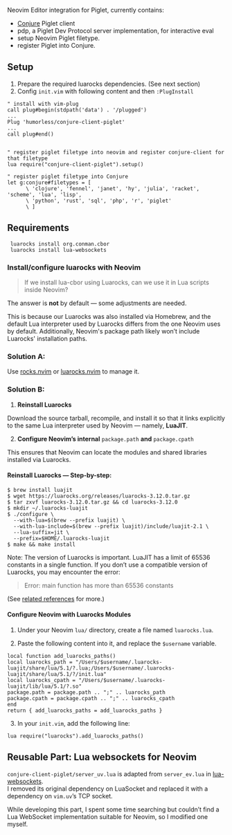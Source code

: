 Neovim Editor integration for Piglet, currently contains: 

- [Conjure](https://github.com/Olical/conjure) Piglet client
- pdp, a Piglet Dev Protocol server implementation, for interactive eval
- setup Neovim Piglet filetype.
- register Piglet into Conjure.

## Setup

1. Prepare the required luarocks dependencies. (See next section)
2. Config `init.vim` with following content and then `:PlugInstall`  

```
" install with vim-plug
call plug#begin(stdpath('data') . '/plugged')
...
Plug 'humorless/conjure-client-piglet'
...
call plug#end()


" register piglet filetype into neovim and register conjure-client for that filetype
lua require("conjure-client-piglet").setup()

" register piglet filetype into Conjure
let g:conjure#filetypes = [
      \ 'clojure', 'fennel', 'janet', 'hy', 'julia', 'racket', 'scheme', 'lua', 'lisp',
      \ 'python', 'rust', 'sql', 'php', 'r', 'piglet'
      \ ]
```

## Requirements

```
 luarocks install org.conman.cbor
 luarocks install lua-websockets 
```

### Install/configure luarocks with Neovim

> If we install lua-cbor using Luarocks, can we use it in Lua scripts inside Neovim? 

The answer is **not** by default — some adjustments are needed.

This is because our Luarocks was also installed via Homebrew, and the default Lua interpreter used by Luarocks differs from the one Neovim uses by default. Additionally, Neovim's package path likely won’t include Luarocks' installation paths.

### Solution A:

Use [rocks.nvim](https://github.com/nvim-neorocks/rocks.nvim) or [luarocks.nvim](https://github.com/vhyrro/luarocks.nvim) to manage it. 

### Solution B:

1. **Reinstall Luarocks**

  Download the source tarball, recompile, and install it so that it links explicitly to the same Lua interpreter used by Neovim — namely, **LuaJIT**.

2. **Configure Neovim’s internal** `package.path` **and** `package.cpath`

  This ensures that Neovim can locate the modules and shared libraries installed via Luarocks.

#### Reinstall Luarocks — Step-by-step:

```
$ brew install luajit
$ wget https://luarocks.org/releases/luarocks-3.12.0.tar.gz
$ tar zxvf luarocks-3.12.0.tar.gz && cd luarocks-3.12.0
$ mkdir ~/.luarocks-luajit
$ ./configure \
  --with-lua=$(brew --prefix luajit) \
  --with-lua-include=$(brew --prefix luajit)/include/luajit-2.1 \
  --lua-suffix=jit \
  --prefix=$HOME/.luarocks-luajit
$ make && make install
```

Note: The version of Luarocks is important. LuaJIT has a limit of 65536 constants in a single function. If you don’t use a compatible version of Luarocks, you may encounter the error:

> Error: main function has more than 65536 constants

(See [related references](https://support.konghq.com/support/s/article/LuaRocks-Error-main-function-has-more-than-65536-constants) for more.)

#### Configure Neovim with Luarocks Modules

1. Under your Neovim `lua/` directory, create a file named `luarocks.lua`.

2. Paste the following content into it, and replace the `$username` variable.

  ```
local function add_luarocks_paths()
  local luarocks_path = "/Users/$username/.luarocks-luajit/share/lua/5.1/?.lua;/Users/$username/.luarocks-luajit/share/lua/5.1/?/init.lua"
  local luarocks_cpath = "/Users/$username/.luarocks-luajit/lib/lua/5.1/?.so"
  package.path = package.path .. ";" .. luarocks_path
  package.cpath = package.cpath .. ";" .. luarocks_cpath
end
return { add_luarocks_paths = add_luarocks_paths }
  ```
3. In your `init.vim`, add the following line:

```
lua require("luarocks").add_luarocks_paths()
```

## Reusable Part: Lua websockets for Neovim

`conjure-client-piglet/server_uv.lua` is adapted from `server_ev.lua` in [lua-websockets](https://github.com/lipp/lua-websockets).  
I removed its original dependency on LuaSocket and replaced it with a dependency on `vim.uv`’s TCP socket.

While developing this part, I spent some time searching but couldn’t find a Lua WebSocket implementation suitable for Neovim, so I modified one myself.

